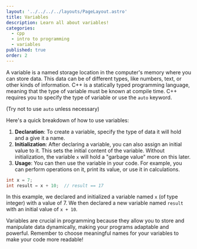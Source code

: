 ```yaml
---
layout: '../../../../layouts/PageLayout.astro'
title: Variables
description: Learn all about variables!
categories:
  - cpp
  - intro to programming
  - variables
published: true
order: 2
---
```

A variable is a named storage location in the computer's memory where you can store data. This data can be of different types, like numbers, text, or other kinds of information. C++ is a statically typed programming language, meaning that the type of variable must be known at compile time. C++ requires you to specify the type of variable or use the `auto` keyword. 

(Try not to use `auto` unless necessary)

Here's a quick breakdown of how to use variables:
1. **Declaration**: To create a variable, specify the type of data it will hold and a give it a name.
2. **Initialization**: After declaring a variable, you can also assign an initial value to it. This sets the initial content of the variable. Without initialization, the variable `x` will hold a "garbage value" more on this later.
3. **Usage**: You can then use the variable in your code. For example, you can perform operations on it, print its value, or use it in calculations.

```cpp
int x = 7;
int result = x + 10;  // result == 17
```
In this example, we declared and initialized a variable named `x` (of type integer) with a value of 7. We then declared a new variable named `result` with an initial value of `x + 10`.

Variables are crucial in programming because they allow you to store and manipulate data dynamically, making your programs adaptable and powerful. Remember to choose meaningful names for your variables to make your code more readable!
